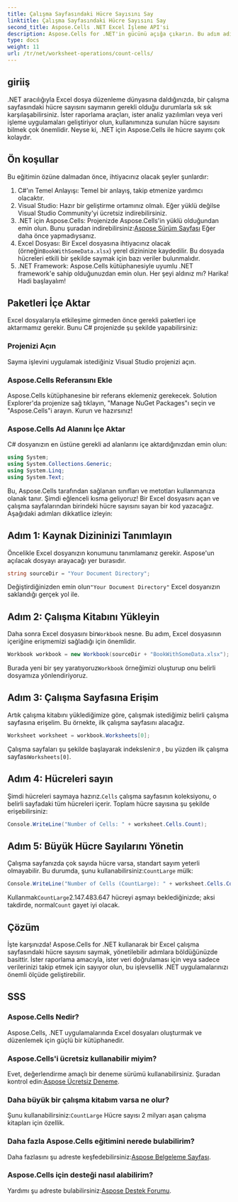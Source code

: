 ```yaml
---
title: Çalışma Sayfasındaki Hücre Sayısını Say
linktitle: Çalışma Sayfasındaki Hücre Sayısını Say
second_title: Aspose.Cells .NET Excel İşleme API'si
description: Aspose.Cells for .NET'in gücünü açığa çıkarın. Bu adım adım kılavuzla bir Excel çalışma sayfasındaki hücreleri nasıl sayacağınızı öğrenin.
type: docs
weight: 11
url: /tr/net/worksheet-operations/count-cells/
---
```

## giriiş
.NET aracılığıyla Excel dosya düzenleme dünyasına daldığınızda, bir çalışma sayfasındaki hücre sayısını saymanın gerekli olduğu durumlarla sık sık karşılaşabilirsiniz. İster raporlama araçları, ister analiz yazılımları veya veri işleme uygulamaları geliştiriyor olun, kullanımınıza sunulan hücre sayısını bilmek çok önemlidir. Neyse ki, .NET için Aspose.Cells ile hücre sayımı çok kolaydır.
## Ön koşullar
Bu eğitimin özüne dalmadan önce, ihtiyacınız olacak şeyler şunlardır:
1. C#'ın Temel Anlayışı: Temel bir anlayış, takip etmenize yardımcı olacaktır.
2. Visual Studio: Hazır bir geliştirme ortamınız olmalı. Eğer yüklü değilse Visual Studio Community'yi ücretsiz indirebilirsiniz.
3.  .NET için Aspose.Cells: Projenizde Aspose.Cells'in yüklü olduğundan emin olun. Bunu şuradan indirebilirsiniz:[Aspose Sürüm Sayfası](https://releases.aspose.com/cells/net/) Eğer daha önce yapmadıysanız.
4.  Excel Dosyası: Bir Excel dosyasına ihtiyacınız olacak (örneğin`BookWithSomeData.xlsx`) yerel dizininize kaydedilir. Bu dosyada hücreleri etkili bir şekilde saymak için bazı veriler bulunmalıdır.
5. .NET Framework: Aspose.Cells kütüphanesiyle uyumlu .NET framework'e sahip olduğunuzdan emin olun.
Her şeyi aldınız mı? Harika! Hadi başlayalım!
## Paketleri İçe Aktar
Excel dosyalarıyla etkileşime girmeden önce gerekli paketleri içe aktarmamız gerekir. Bunu C# projenizde şu şekilde yapabilirsiniz:
### Projenizi Açın
Sayma işlevini uygulamak istediğiniz Visual Studio projenizi açın. 
### Aspose.Cells Referansını Ekle
Aspose.Cells kütüphanesine bir referans eklemeniz gerekecek. Solution Explorer'da projenize sağ tıklayın, "Manage NuGet Packages"ı seçin ve "Aspose.Cells"i arayın. Kurun ve hazırsınız!
### Aspose.Cells Ad Alanını İçe Aktar
C# dosyanızın en üstüne gerekli ad alanlarını içe aktardığınızdan emin olun:
```csharp
using System;
using System.Collections.Generic;
using System.Linq;
using System.Text;
```
Bu, Aspose.Cells tarafından sağlanan sınıfları ve metotları kullanmanıza olanak tanır.
Şimdi eğlenceli kısma geliyoruz! Bir Excel dosyasını açan ve çalışma sayfalarından birindeki hücre sayısını sayan bir kod yazacağız. Aşağıdaki adımları dikkatlice izleyin:
## Adım 1: Kaynak Dizininizi Tanımlayın
Öncelikle Excel dosyanızın konumunu tanımlamanız gerekir. Aspose'un açılacak dosyayı arayacağı yer burasıdır.
```csharp
string sourceDir = "Your Document Directory";
```
 Değiştirdiğinizden emin olun`"Your Document Directory"` Excel dosyanızın saklandığı gerçek yol ile.
## Adım 2: Çalışma Kitabını Yükleyin
 Daha sonra Excel dosyasını bir`Workbook` nesne. Bu adım, Excel dosyasının içeriğine erişmemizi sağladığı için önemlidir.
```csharp
Workbook workbook = new Workbook(sourceDir + "BookWithSomeData.xlsx");
```
 Burada yeni bir şey yaratıyoruz`Workbook` örneğimizi oluşturup onu belirli dosyamıza yönlendiriyoruz.
## Adım 3: Çalışma Sayfasına Erişim
Artık çalışma kitabını yüklediğimize göre, çalışmak istediğimiz belirli çalışma sayfasına erişelim. Bu örnekte, ilk çalışma sayfasını alacağız.
```csharp
Worksheet worksheet = workbook.Worksheets[0];
```
 Çalışma sayfaları şu şekilde başlayarak indekslenir:`0` , bu yüzden ilk çalışma sayfası`Worksheets[0]`.
## Adım 4: Hücreleri sayın
 Şimdi hücreleri saymaya hazırız.`Cells` çalışma sayfasının koleksiyonu, o belirli sayfadaki tüm hücreleri içerir. Toplam hücre sayısına şu şekilde erişebilirsiniz:
```csharp
Console.WriteLine("Number of Cells: " + worksheet.Cells.Count);
```
## Adım 5: Büyük Hücre Sayılarını Yönetin
 Çalışma sayfanızda çok sayıda hücre varsa, standart sayım yeterli olmayabilir. Bu durumda, şunu kullanabilirsiniz:`CountLarge` mülk:
```csharp
Console.WriteLine("Number of Cells (CountLarge): " + worksheet.Cells.CountLarge);
```
 Kullanmak`CountLarge`2.147.483.647 hücreyi aşmayı beklediğinizde; aksi takdirde, normal`Count` gayet iyi olacak.
## Çözüm
İşte karşınızda! Aspose.Cells for .NET kullanarak bir Excel çalışma sayfasındaki hücre sayısını saymak, yönetilebilir adımlara böldüğünüzde basittir. İster raporlama amacıyla, ister veri doğrulaması için veya sadece verilerinizi takip etmek için sayıyor olun, bu işlevsellik .NET uygulamalarınızı önemli ölçüde geliştirebilir.
## SSS
### Aspose.Cells Nedir?
Aspose.Cells, .NET uygulamalarında Excel dosyaları oluşturmak ve düzenlemek için güçlü bir kütüphanedir.
### Aspose.Cells'i ücretsiz kullanabilir miyim?
 Evet, değerlendirme amaçlı bir deneme sürümü kullanabilirsiniz. Şuradan kontrol edin:[Aspose Ücretsiz Deneme](https://releases.aspose.com/).
### Daha büyük bir çalışma kitabım varsa ne olur?
 Şunu kullanabilirsiniz:`CountLarge` Hücre sayısı 2 milyarı aşan çalışma kitapları için özellik.
### Daha fazla Aspose.Cells eğitimini nerede bulabilirim?
 Daha fazlasını şu adreste keşfedebilirsiniz:[Aspose Belgeleme Sayfası](https://reference.aspose.com/cells/net/).
### Aspose.Cells için desteği nasıl alabilirim?
 Yardımı şu adreste bulabilirsiniz:[Aspose Destek Forumu](https://forum.aspose.com/c/cells/9).
